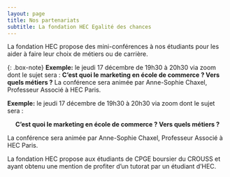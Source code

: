 ```yaml
---
layout: page
title: Nos partenariats
subtitle: La fondation HEC Egalité des chances
---
```




La fondation HEC propose des mini-conférences à nos étudiants pour les aider à faire leur choix de métiers ou de carrière.


{: .box-note}
**Exemple:**  le jeudi 17 décembre de 19h30 à 20h30 via zoom dont le sujet sera :
**C’est quoi le marketing en école de commerce ? Vers quels métiers ?**
La conférence sera animée par Anne-Sophie Chaxel, Professeur Associé à HEC Paris. 

<div class="box-note">
<p> <strong>Exemple:</strong>  le jeudi 17 décembre de 19h30 à 20h30 via zoom dont le sujet sera :
  <center><strong>C’est quoi le marketing en école de commerce ? Vers quels métiers ?</strong> </center>
<p>La conférence sera animée par Anne-Sophie Chaxel, Professeur Associé à HEC Paris.</p>

</div>


La fondation HEC propose aux étudiants de CPGE boursier du CROUSS et ayant obtenu une mention de profiter d’un tutorat par un étudiant d’HEC.
